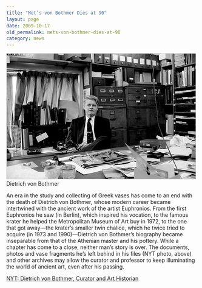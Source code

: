 ```yaml
---
title: "Met’s von Bothmer Dies at 90"
layout: page
date: 2009-10-17
old_permalink: mets-von-bothmer-dies-at-90
category: news
---
```

![Dietrich von Bothmer](/assets/img/botmerspan.jpg)
Dietrich von Bothmer

An era in the study and collecting of Greek vases has come to an end with the death of Dietrich von Bothmer, whose modern career became intertwined with the ancient work of the artist Euphronios. From the first Euphronios he saw (in Berlin), which inspired his vocation, to the famous krater he helped the Metropolitan Museum of Art buy in 1972, to the one that got away—the krater’s smaller twin chalice, which he twice tried to acquire (in 1973 and 1990)—Dietrich von Bothmer’s biography became inseparable from that of the Athenian master and his pottery. While a chapter has come to a close, neither man’s story is over. The documents, photos and vase fragments he’s left behind in his files (NYT photo, above) and other archives may allow the curator and professor to keep illuminating the world of ancient art, even after his passing.

[NYT: Dietrich von Bothmer, Curator and Art Historian](http://www.nytimes.com/2009/10/15/arts/15bothmer.html)